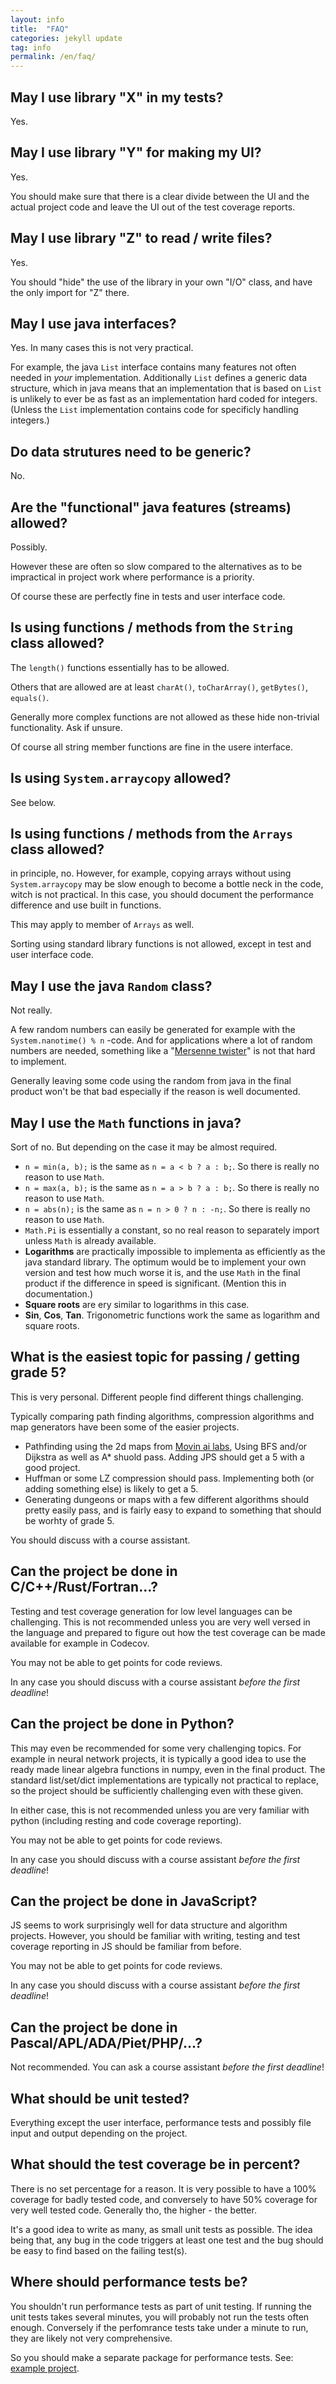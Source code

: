 ```yaml
---
layout: info
title:  "FAQ"
categories: jekyll update
tag: info
permalink: /en/faq/
---
```


## May I use library "X" in my tests?

Yes.

## May I use library "Y" for making my UI?

Yes.

You should make sure that there is a clear divide between the UI and the actual project code and leave the UI out of the test coverage reports.

## May I use library "Z" to read / write files?

Yes.

You should "hide" the use of the library in your own "I/O" class, and have the only import for "Z" there.

## May I use java interfaces?

Yes. In many cases this is not very practical.

For example, the java `List` interface contains many features not often needed in *your* implementation. Additionally `List` defines a generic data structure, which in java means that an implementation that is based on `List` is unlikely to ever be as fast as an implementation hard coded for integers. (Unless the `List` implementation contains code for specificly handling integers.)

## Do data strutures need to be generic?

No.

## Are the "functional" java features (streams) allowed?

Possibly.

However these are often so slow compared to the alternatives as to be impractical in project work where performance is a priority.

Of course these are perfectly fine in tests and user interface code.

## Is using functions / methods from the `String` class allowed?

The `length()` functions essentially has to be allowed.

Others that are allowed are at least `charAt()`, `toCharArray()`, `getBytes()`, `equals()`.

Generally more complex functions are not allowed as these hide non-trivial functionality. Ask if unsure.

Of course all string member functions are fine in the usere interface.

## Is using `System.arraycopy` allowed?

See below.

## Is using functions / methods from the `Arrays` class allowed?

in principle, no. However, for example, copying arrays without using `System.arraycopy` may be slow enough to become a bottle neck in the code, witch is not practical. In this case, you should document the performance difference and use built in functions.

This may apply to member of `Arrays` as well.

Sorting using standard library functions is not allowed, except in test and user interface code.

## May I use the java `Random` class?

Not really. 

A few random numbers can easily be generated for example with the `System.nanotime() % n` -code. And for applications where a lot of random numbers are needed, something like a "[Mersenne twister](https://en.wikipedia.org/wiki/Mersenne_Twister)" is not that hard to implement.

Generally leaving some code using the random from java in the final product won't be that bad especially if the reason is well documented.

## May I use the `Math` functions in java?

Sort of no. But depending on the case it may be almost required.

* `n = min(a, b);` is the same as `n = a < b ? a : b;`. So there is really no reason to use `Math`.
* `n = max(a, b);` is the same as `n = a > b ? a : b;`. So there is really no reason to use `Math`.
* `n = abs(n);` is the same as `n = n > 0 ? n : -n;`. So there is really no reason to use `Math`.
* `Math.Pi` is essentially a constant, so no real reason to separately import unless `Math` is already available.
* **Logarithms** are practically impossible to implementa as efficiently as the java standard library. The optimum would be to implement your own version and test how much worse it is, and the use `Math` in the final product if  the difference in speed is significant. (Mention this in documentation.)
* **Square roots** are ery similar to logarithms in this case.
* **Sin**, **Cos**, **Tan**. Trigonometric functions work the same as logarithm and square roots.

## What is the easiest topic for passing / getting grade 5?

This is very personal. Different people find different things challenging.

Typically comparing path finding algorithms, compression algorithms and map generators have been some of the easier projects.

* Pathfinding using the 2d maps from [Movin ai labs](https://movingai.com/benchmarks/grids.html), Using BFS and/or Dijkstra as well as A* shuold pass. Adding JPS should get a 5 with a good project.
* Huffman or some LZ compression should pass. Implementing both (or adding something else) is likely to get a 5.
* Generating dungeons or maps with a few different algorithms should pretty easily pass, and is fairly easy to expand to something that should be worhty of grade 5.

You should discuss with a course assistant.

## Can the project be done in C/C++/Rust/Fortran...?

Testing and test coverage generation for low level languages can be challenging. This is not recommended unless you are very well versed in the language and prepared to figure out how the test coverage can be made available for example in Codecov.

You may not be able to get points for code reviews.

In any case you should discuss with a course assistant *before the first deadline*!

## Can the project be done in Python?

This may even be recommended for some very challenging topics. For example in neural network projects, it is typically a good idea to use the ready made linear algebra functions in numpy, even in the final product. The standard list/set/dict implementations are typically not practical to replace, so the project should be sufficiently challenging even with these given.

In either case, this is not recommended unless you are very familiar with python (including resting and code coverage reporting).

You may not be able to get points for code reviews.

In any case you should discuss with a course assistant *before the first deadline*!

## Can the project be done in JavaScript?

JS seems to work surprisingly well for data structure and algorithm projects. However, you should be familiar with writing, testing and test coverage reporting in JS should be familiar from before.

You may not be able to get points for code reviews.

In any case you should discuss with a course assistant *before the first deadline*!

## Can the project be done in Pascal/APL/ADA/Piet/PHP/...?

Not recommended. You can ask a course assistant *before the first deadline*!

## What should be unit tested?

Everything except the user interface, performance tests and possibly file input and output depending on the project.

## What should the test coverage be in percent?

There is no set percentage for a reason. It is very possible to have a 100% coverage for badly tested code, and conversely to have 50% coverage for very well tested code. Generally tho, the higher - the better.

It's a good idea to write as many, as small unit tests as possible. The idea being that, any bug in the code triggers at least one test and the bug should be easy to find based on the failing test(s).

## Where should performance tests be?

You shouldn't run performance tests as part of unit testing. If running the unit tests takes several minutes, you will probably not run the tests often enough. Conversely if the perfomrance tests take under a minute to run, they are likely not very comprehensive.

So you should make a separate package for performance tests. See: [example project](https://github.com/TiraLabra/Testing-and-rmq/tree/master/src/main/java/rmq/util).
